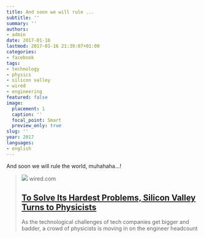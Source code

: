 ```yaml
---
title: And soon we will rule ...
subtitle: ''
summary: ''
authors:
- admin
date: 2017-01-16
lastmod: 2017-01-16 21:39:07+01:00
categories:
- facebook
tags:
- technology
- physics
- silicon valley
- wired
- engineering
featured: false
image:
  placement: 1
  caption: ''
  focal_point: Smart
  preview_only: true
slug: ''
year: 2017
languages:
- english
---
```


And soon we will rule the world, muhahaha...!﻿
> [![](https://media.wired.com/photos/592684967034dc5f91bebb48/191:100/w_1280,c_limit/20131009-TWITTER-ENGINEERS-040.jpg)](https://www.wired.com/2017/01/move-coders-physicists-will-soon-rule-silicon-valley/)
> wired.com
> ## [To Solve Its Hardest Problems, Silicon Valley Turns to Physicists](https://www.wired.com/2017/01/move-coders-physicists-will-soon-rule-silicon-valley/)
>
>As the technological challenges of tech companies get bigger and badder, a crowd of physicists is moving in on the engineer headcount